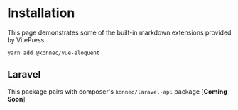# Installation

This page demonstrates some of the built-in markdown extensions provided by VitePress.


```js{4}
yarn add @konnec/vue-eloquent
```

## Laravel

This package pairs with composer's ```konnec/laravel-api``` package [**Coming Soon**]
